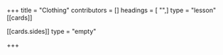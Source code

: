 +++
title = "Clothing"
contributors = []
headings = [ "",]
type = "lesson"
[[cards]]

[[cards.sides]]
type = "empty"

+++
